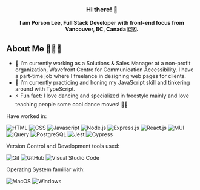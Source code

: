 ### <p align="center"> <b>Hi there! 👋 </b> </p>

<p align="center">
<b>I am Porson Lee, Full Stack Developer with front-end focus from Vancouver, BC, Canada 🇨🇦.</b>
</p>

##  About Me 🧑🏻‍💻

- 🔭 I’m currently working as a Solutions & Sales Manager at a non-profit organization, Wavefront Centre for Communication Accessibility. I have a part-time job where I freelance in designing web pages for clients. 
- 🌱 I’m currently practicing and honing my JavaScript skill and tinkering around with TypeScript.
- ⚡ Fun fact: I love dancing and specialized in freestyle mainly and love teaching people some cool dance moves! 🕺🏻

Have worked in:

![HTML](https://img.shields.io/badge/-HTML-E34F26?logo=html5&logoColor=white&style=plastic)
![CSS](https://img.shields.io/badge/-CSS-1572B6?logo=css3&logoColor=white&style=plastic)
![Javascript](https://img.shields.io/badge/-Javascript-F7DF1E?logo=javascript&logoColor=white&style=plastic)
![Node.js](https://img.shields.io/badge/-Node.js-339933?logo=nodedotjs&logoColor=white&style=plastic)
![Express.js](https://img.shields.io/badge/-Express.js-000000?logo=express&logoColor=white&style=plastic)
![React.js](https://img.shields.io/badge/-ReactJs-61DAFB?logo=react&logoColor=white&style=plastic)
![MUI](https://img.shields.io/badge/MUI-%230081CB.svg?logo=mui&logoColor=white&style=plastic)
![jQuery](https://img.shields.io/badge/-jQuery-0769AD?logo=jquery&logoColor=white&style=plastic)
![PostgreSQL](https://img.shields.io/badge/-PostgreSQL-4169E1?logo=postgresql&logoColor=white&style=plastic)
![Jest](https://img.shields.io/badge/-Jest-C21325?logo=jest&logoColor=white&style=plastic)
![Cypress](https://img.shields.io/badge/-Cypress-17202C?logo=cypress&logoColor=white&style=plastic)

Version Control and Development tools used: 

![Git](https://img.shields.io/badge/-Git-F05032?logo=git&logoColor=white&style=plastic)
![GitHub](https://img.shields.io/badge/GitHub-181717?logo=github&logoColor=white&style=flat)
![Visual Studio Code](https://img.shields.io/badge/VisualStudioCode-007ACC?logo=visual+studio+code&logoColor=white&style=flat)


Operating System familiar with:

 ![MacOS](https://img.shields.io/badge/MacOS-000000?logo=macos&logoColor=white&style=flat)
 ![Windows](https://img.shields.io/badge/Windows-0078D6?logo=windows&logoColor=white&style=flat)




<!--
**oddporson/oddporson** is a ✨ _special_ ✨ repository because its `README.md` (this file) appears on your GitHub profile.

Here are some ideas to get you started:

- 🔭 I’m currently working on ...
- 🌱 I’m currently learning ...
- 👯 I’m looking to collaborate on ...
- 🤔 I’m looking for help with ...
- 💬 Ask me about ...
- 📫 How to reach me: ...
- 😄 Pronouns: ...

-->
